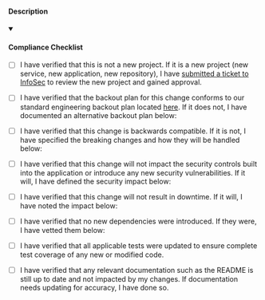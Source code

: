 <h4>Description</h4>

<!-- Add a description of the changes introduced in this pull request. -->

<!-- Please give the pull request a meaningful title, and please ensure any applicable
     Jira issues's keys are included in the title of the pull request.
        - Good pull request title: "[JIRA-123] add index on `customerId` field"
        - Bad pull request title: "fix query" -->

<!-- payit-compliance-checklist-start -->
<details open>
<summary><h4>Compliance Checklist</h4></summary>

- [ ] I have verified that this is not a new project. If it is a new project (new service, new application, new repository), I have [submitted a ticket to InfoSec](https://payitdev.atlassian.net/servicedesk/customer/portal/15/group/154/create/526) to review the new project and gained approval.

- [ ] I have verified that the backout plan for this change conforms to our standard engineering backout plan located [here](https://payitdev.atlassian.net/wiki/spaces/SEC/pages/2833416205/Standard+Change+Control+Back+Out+Plan). If it does not, I have documented an alternative backout plan below:

- [ ] I have verified that this change is backwards compatible. If it is not, I have specified the breaking changes and how they will be handled below:

- [ ] I have verified that this change will not impact the security controls built into the application or introduce any new security vulnerabilities. If it will, I have defined the security impact below:

- [ ] I have verified that this change will not result in downtime. If it will, I have noted the impact below:

- [ ] I have verified that no new dependencies were introduced. If they were, I have vetted them below:

- [ ] I have verified that all applicable tests were updated to ensure complete test coverage of any new or modified code.

- [ ] I have verified that any relevant documentation such as the README is still up to date and not impacted by my changes. If documentation needs updating for accuracy, I have done so.
</details>
<!-- payit-compliance-checklist-end -->
